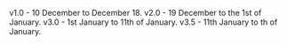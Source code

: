v1.0 - 10 December to December 18.
v2.0 - 19 December to the 1st of January.
v3.0 - 1st January to 11th of January.
v3.5 - 11th January to  th of January.